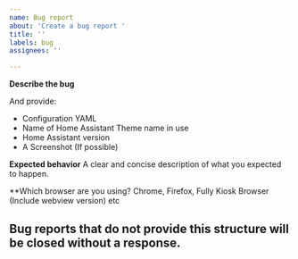 ```yaml
---
name: Bug report
about: 'Create a bug report '
title: ''
labels: bug
assignees: ''

---
```


**Describe the bug**

And provide: 
- Configuration YAML 
- Name of Home Assistant Theme name in use 
- Home Assistant version
- A Screenshot (If possible)
  
**Expected behavior**
A clear and concise description of what you expected to happen.

**Which browser are you using? Chrome, Firefox, Fully Kiosk Browser (Include webview version) etc

## Bug reports that do not provide this structure will be closed without a response. 
